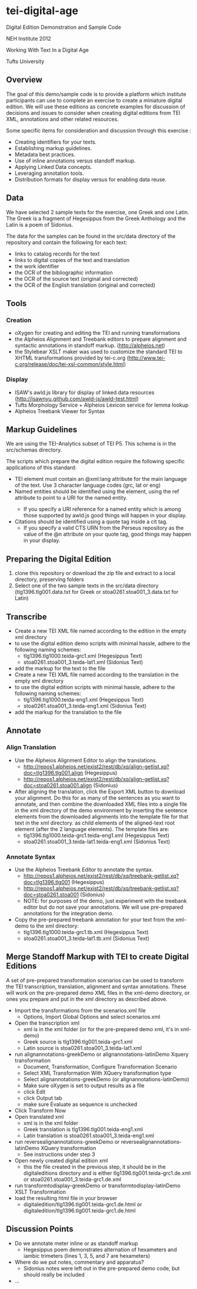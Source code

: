 # tei-digital-age

Digital Edition Demonstration and Sample Code 

NEH Institute 2012 

Working With Text In a Digital Age

Tufts University

## Overview

The goal of this demo/sample code is to provide a platform which institute participants can use to complete an exercise to create a miniature digital edition.  We will use
these editions as concrete examples for discussion of decisions and issues to consider when creating digital editions from TEI XML, annotations and other related resources.

Some specific items for consideration and discussion through this exercise :

* Creating identifiers for your texts.
* Establishing markup guidelines. 
* Metadata best practices.
* Use of inline annotations versus standoff markup.
* Applying Linked Data concepts.
* Leveraging annotation tools.
* Distribution formats for display versus for enabling data reuse.

## Data

We have selected 2 sample texts for the exercise, one Greek and one Latin. The Greek is a fragment of Hegesippus from the Greek Anthology and the Latin is a poem of Sidonius.  

The data for the samples can be found in the src/data directory of the repository and contain the following for each text:

* links to catalog records for the text
* links to digital copies of the text and translation
* the work identifier
* the OCR of the bibliographic information
* the OCR of the source text (original and corrected)
* the OCR of the English translation (original and corrected)


## Tools

### Creation
* oXygen for creating and editing the TEI and running transformations 
* the Alpheios Alignment and Treebank editors to prepare alignment and syntactic annotations in standoff markup. (http://alpheios.net)
* the Stylebear XSLT maker was used to customize the standard TEI to XHTML transformations provided by tei-c.org (http://www.tei-c.org/release/doc/tei-xsl-common/style.html)

### Display
* ISAW's awld.js library for display of linked data resources (http://isawnyu.github.com/awld-js/awld-test.html)
* Tufts Morphology Service + Alpheios Lexicon service for lemma lookup
* Alpheios Treebank Viewer for Syntax

## Markup Guidelines

We are using the TEI-Analytics subset of TEI P5. This schema is in the src/schemas directory.  

The scripts which prepare the digital edition require the following specific applications of this standard:

* TEI element must contain an @xml:lang attribute for the main language of the text. Use 3 character language codes (grc, lat or eng)
* Named entities should be identified using the <name/> element, using the ref attribute to point to a URI for the named entity.
  * If you specify a URI reference for a named entity which is among those supported by awld.js good things will happen in your display.
* Citations should be identified using a quote tag inside a cit tag.  
  * If you specify a valid CTS URN from the Perseus repository as the value of the @n attribute on your quote tag, good things may happen in your display.

## Preparing the Digital Edition

1. clone this repository or download the zip file and extract to a local directory, preserving folders
2. Select one of the two sample texts in the src/data directory (tlg1396.tlg001.data.txt for Greek or stoa0261.stoa001_3.data.txt for Latin)

##  Transcribe
* Create a new TEI XML file named according to the edition in the empty xml directory
* to use the digital edition demo scripts with minimal hassle, adhere to the following naming schemes:
  * tlg1396.tlg1000.teida-grc1.xml (Hegesippus Text)
  * stoa0261.stoa001_3.teida-lat1.xml (Sidonius Text)
* add the markup for the text to the file
* Create a new TEI XML file named according to the translation in the empty xml directory
* to use the digital edition scripts with minimal hassle, adhere to the following naming schemes:
  * tlg1396.tlg1000.teida-eng1.xml (Hegesippus Text)
  * stoa0261.stoa001_3.teida-eng1.xml (Sidonius Text)
* add the markup for the translation to the file

## Annotate

### Align Translation

* Use the Alpheios Alignment Editor to align the translations.
  * http://repos1.alpheios.net/exist2/rest/db/xq/align-getlist.xq?doc=tlg1396.tlg001.align (Hegesippus)
  * http://repos1.alpheios.net/exist2/rest/db/xq/align-getlist.xq?doc=stoa0261.stoa001.align (Sidonius)
* After aligning the translation, click the Export XML button to download your alignment.  Do this for as many of the sentences as you want to annotate, and then combine 
the downloaded XML files into a single file in the xml directory of the demo environment by inserting the sentence elements from the downloaded alignments into the template file for that text in the xml directory.
as child elements of the aligned-text root element (after the 2 language elements). The template files are:
  * tlg1396.tlg1000.teida-grc1.teida-eng1.xml (Hegesippus Text)
  * stoa0261.stoa001_3.teida-lat1.teida-eng1.xml (Sidonius Text)

### Annotate Syntax

* Use the Alpheios Treebank Editor to annotate the syntax.
  * http://repos1.alpheios.net/exist2/rest/db/xq/treebank-getlist.xq?doc=tlg1396.tlg001 (Hegesippus)
  * http://repos1.alpheios.net/exist2/rest/db/xq/treebank-getlist.xq?doc=stoa0261.stoa001 (Sidonius)
  * NOTE: for purposes of the demo, just experiment with the treebank editor but do not save your annotations.  We will use pre-prepared annotations for the integration demo.
* Copy the pre-prepared treebank annotation for your text from the xml-demo to the xml directory:
  * tlg1396.tlg1000.teida-grc1.tb.xml (Hegesippus Text)
  * stoa0261.stoa001_3.teida-lat1.tb.xml (Sidonius Text)

## Merge Standoff Markup with TEI to create Digital Editions

A set of pre-prepared transformation scenarios can be used to transform the TEI transcription, translation, alignment and syntax annotations. These will work 
on the pre-prepared demo XML files in the xml-demo directory, or ones you prepare and put in the xml directory as described above.
* Import the transformations from the scenarios.xml file
  * Options, Import Global Options and select scenarios.xml
* Open the transcription xml
  * xml is in the xml folder (or for the pre-prepared demo xml, it's in xml-demo)
  * Greek source is tlg1396.tlg001.teida-grc1.xml
  * Latin source is stoa0261.stoa001_3.teida-lat1.xml
* run alignannotations-greekDemo or alignannotations-latinDemo Xquery transformation
  * Document, Transformation, Configure Transformation Scenario
  * Select XML Transformation With XQuery transformation type
  * Select alignannotations-greekDemo (or alignannotations-latinDemo)
  * Make sure oXygen is set to output results as a file
   * click Edit
   * click Output tab
   * make sure Evaluate as sequence is unchecked
* Click Transform Now
* Open translated xml
  * xml is in the xml folder
  * Greek translation is tlg1396.tlg001.teida-eng1.xml
  * Latin translation is stoa0261.stoa001_3.teida-eng1.xml
* run reversealignannotations-greekDemo or reversealignannotations-latinDemo XQuery transformation
  * See instructions under step 3
* Open newly created digital edition xml
  * this the file created in the previous step, it should be in the digitaleditions directory and is either tlg1396.tlg001.teida-grc1.de.xml or stoa0261.stoa001_3.teida-grc1.de.xml
* run transformtodisplay-greekDemo or transformtodisplay-latinDemo XSLT Transformation
* load the resulting html file in your browser
  * digitaledition/tlg1396.tlg001.teida-grc1.de.html or digitaledition/tlg1396.tlg001.teida-grc1.de.html 


## Discussion Points
* Do we annotate meter inline or as standoff markup
  * Hegesippus poem demonstrates alternation of hexameters and iambic trimeters (lines 1, 3, 5, and 7 are hexameters)
* Where do we put notes, commentary and apparatus?
  * Sidonius notes were left out in the pre-prepared demo code, but should really be included
* ...